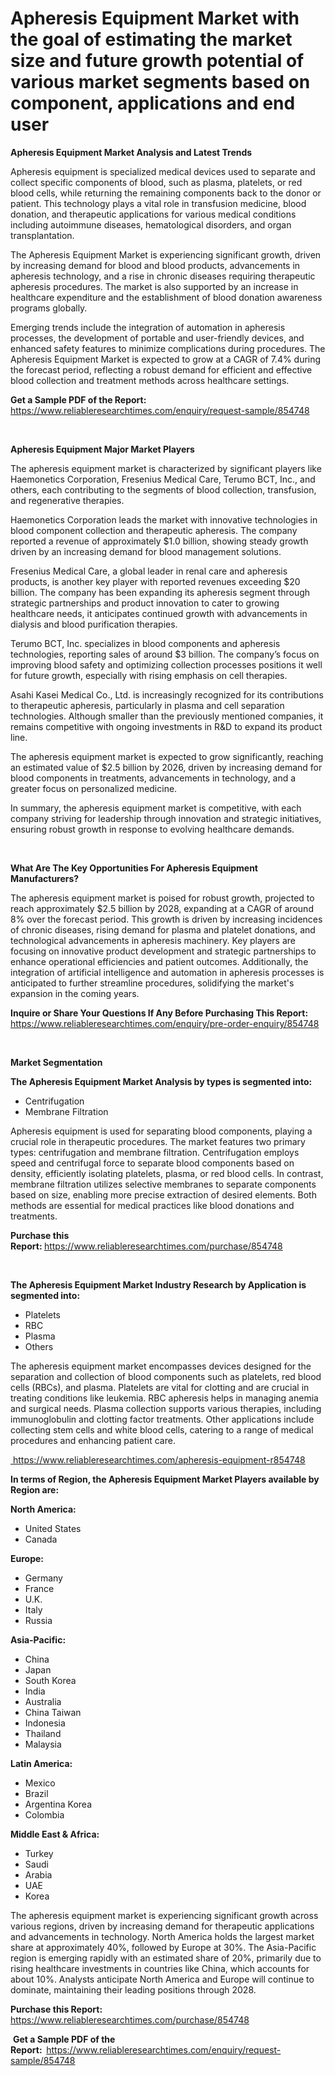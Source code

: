 <p><h1>Apheresis Equipment Market with the goal of estimating the market size and future growth potential of various market segments based on component, applications and end user</h1></p><p><strong>Apheresis Equipment Market Analysis and Latest Trends</strong></p>
<p><p>Apheresis equipment is specialized medical devices used to separate and collect specific components of blood, such as plasma, platelets, or red blood cells, while returning the remaining components back to the donor or patient. This technology plays a vital role in transfusion medicine, blood donation, and therapeutic applications for various medical conditions including autoimmune diseases, hematological disorders, and organ transplantation.</p><p>The Apheresis Equipment Market is experiencing significant growth, driven by increasing demand for blood and blood products, advancements in apheresis technology, and a rise in chronic diseases requiring therapeutic apheresis procedures. The market is also supported by an increase in healthcare expenditure and the establishment of blood donation awareness programs globally. </p><p>Emerging trends include the integration of automation in apheresis processes, the development of portable and user-friendly devices, and enhanced safety features to minimize complications during procedures. The Apheresis Equipment Market is expected to grow at a CAGR of 7.4% during the forecast period, reflecting a robust demand for efficient and effective blood collection and treatment methods across healthcare settings.</p></p>
<p><strong>Get a Sample PDF of the Report:&nbsp;</strong> <a href="https://www.reliableresearchtimes.com/enquiry/request-sample/854748?utm_campaign=2629&utm_medium=2&utm_source=Github&utm_content=ia&utm_term=13042025&utm_id=apheresis-equipment">https://www.reliableresearchtimes.com/enquiry/request-sample/854748</a></p>
<p>&nbsp;</p>
<p><strong>Apheresis Equipment Major Market Players</strong></p>
<p><p>The apheresis equipment market is characterized by significant players like Haemonetics Corporation, Fresenius Medical Care, Terumo BCT, Inc., and others, each contributing to the segments of blood collection, transfusion, and regenerative therapies.</p><p>Haemonetics Corporation leads the market with innovative technologies in blood component collection and therapeutic apheresis. The company reported a revenue of approximately $1.0 billion, showing steady growth driven by an increasing demand for blood management solutions.</p><p>Fresenius Medical Care, a global leader in renal care and apheresis products, is another key player with reported revenues exceeding $20 billion. The company has been expanding its apheresis segment through strategic partnerships and product innovation to cater to growing healthcare needs, it anticipates continued growth with advancements in dialysis and blood purification therapies.</p><p>Terumo BCT, Inc. specializes in blood components and apheresis technologies, reporting sales of around $3 billion. The company’s focus on improving blood safety and optimizing collection processes positions it well for future growth, especially with rising emphasis on cell therapies.</p><p>Asahi Kasei Medical Co., Ltd. is increasingly recognized for its contributions to therapeutic apheresis, particularly in plasma and cell separation technologies. Although smaller than the previously mentioned companies, it remains competitive with ongoing investments in R&D to expand its product line.</p><p>The apheresis equipment market is expected to grow significantly, reaching an estimated value of $2.5 billion by 2026, driven by increasing demand for blood components in treatments, advancements in technology, and a greater focus on personalized medicine.</p><p>In summary, the apheresis equipment market is competitive, with each company striving for leadership through innovation and strategic initiatives, ensuring robust growth in response to evolving healthcare demands.</p></p>
<p>&nbsp;</p>
<p><strong>What Are The Key Opportunities For Apheresis Equipment Manufacturers?</strong></p>
<p><p>The apheresis equipment market is poised for robust growth, projected to reach approximately $2.5 billion by 2028, expanding at a CAGR of around 8% over the forecast period. This growth is driven by increasing incidences of chronic diseases, rising demand for plasma and platelet donations, and technological advancements in apheresis machinery. Key players are focusing on innovative product development and strategic partnerships to enhance operational efficiencies and patient outcomes. Additionally, the integration of artificial intelligence and automation in apheresis processes is anticipated to further streamline procedures, solidifying the market's expansion in the coming years.</p></p>
<p><strong>Inquire or Share Your Questions If Any Before Purchasing This Report:</strong> <a href="https://www.reliableresearchtimes.com/enquiry/pre-order-enquiry/854748?utm_campaign=2629&utm_medium=2&utm_source=Github&utm_content=ia&utm_term=13042025&utm_id=apheresis-equipment">https://www.reliableresearchtimes.com/enquiry/pre-order-enquiry/854748</a></p>
<p>&nbsp;</p>
<p><strong>Market Segmentation</strong></p>
<p><strong>The Apheresis Equipment Market Analysis by types is segmented into:</strong></p>
<p><ul><li>Centrifugation</li><li>Membrane Filtration</li></ul></p>
<p><p>Apheresis equipment is used for separating blood components, playing a crucial role in therapeutic procedures. The market features two primary types: centrifugation and membrane filtration. Centrifugation employs speed and centrifugal force to separate blood components based on density, efficiently isolating platelets, plasma, or red blood cells. In contrast, membrane filtration utilizes selective membranes to separate components based on size, enabling more precise extraction of desired elements. Both methods are essential for medical practices like blood donations and treatments.</p></p>
<p><strong>Purchase this Report:&nbsp;</strong><a href="https://www.reliableresearchtimes.com/purchase/854748?utm_campaign=2629&utm_medium=2&utm_source=Github&utm_content=ia&utm_term=13042025&utm_id=apheresis-equipment">https://www.reliableresearchtimes.com/purchase/854748</a></p>
<p>&nbsp;</p>
<p><strong>The Apheresis Equipment Market Industry Research by Application is segmented into:</strong></p>
<p><ul><li>Platelets</li><li>RBC</li><li>Plasma</li><li>Others</li></ul></p>
<p><p>The apheresis equipment market encompasses devices designed for the separation and collection of blood components such as platelets, red blood cells (RBCs), and plasma. Platelets are vital for clotting and are crucial in treating conditions like leukemia. RBC apheresis helps in managing anemia and surgical needs. Plasma collection supports various therapies, including immunoglobulin and clotting factor treatments. Other applications include collecting stem cells and white blood cells, catering to a range of medical procedures and enhancing patient care.</p></p>
<p><a href="https://www.reliableresearchtimes.com/apheresis-equipment-r854748?utm_campaign=2629&utm_medium=2&utm_source=Github&utm_content=ia&utm_term=13042025&utm_id=apheresis-equipment">&nbsp;https://www.reliableresearchtimes.com/apheresis-equipment-r854748</a></p>
<p><strong>In terms of Region, the Apheresis Equipment Market Players available by Region are:</strong></p>
<p>
    <p> <strong> North America: </strong>
        <ul>
            <li>United States</li>
            <li>Canada</li>
        </ul>
        </p> 
    <p> <strong> Europe: </strong>
        <ul>
            <li>Germany</li>
            <li>France</li>
            <li>U.K.</li>
            <li>Italy</li>
            <li>Russia</li>
        </ul>
        </p> 
    <p> <strong> Asia-Pacific: </strong>
        <ul>
            <li>China</li>
            <li>Japan</li>
            <li>South Korea</li>
            <li>India</li>
            <li>Australia</li>
            <li>China Taiwan</li>
            <li>Indonesia</li>
            <li>Thailand</li>
            <li>Malaysia</li>
        </ul>
        </p> 
    <p> <strong> Latin America: </strong>
        <ul>
            <li>Mexico</li>
            <li>Brazil</li>
            <li>Argentina Korea</li>
            <li>Colombia</li>
        </ul>
        </p> 
    <p> <strong> Middle East & Africa: </strong>
        <ul>
            <li>Turkey</li>
            <li>Saudi</li>
            <li>Arabia</li>
            <li>UAE</li>
            <li>Korea</li>
        </ul>
    </p>
    </p>
<p><p>The apheresis equipment market is experiencing significant growth across various regions, driven by increasing demand for therapeutic applications and advancements in technology. North America holds the largest market share at approximately 40%, followed by Europe at 30%. The Asia-Pacific region is emerging rapidly with an estimated share of 20%, primarily due to rising healthcare investments in countries like China, which accounts for about 10%. Analysts anticipate North America and Europe will continue to dominate, maintaining their leading positions through 2028.</p></p>
<p><strong>Purchase this Report: </strong><a href="https://www.reliableresearchtimes.com/purchase/854748?utm_campaign=2629&utm_medium=2&utm_source=Github&utm_content=ia&utm_term=13042025&utm_id=apheresis-equipment">https://www.reliableresearchtimes.com/purchase/854748</a></p>
<p>&nbsp;<strong>Get a Sample PDF of the Report:&nbsp;&nbsp;</strong><a href="https://www.reliableresearchtimes.com/enquiry/request-sample/854748?utm_campaign=2629&utm_medium=2&utm_source=Github&utm_content=ia&utm_term=13042025&utm_id=apheresis-equipment">https://www.reliableresearchtimes.com/enquiry/request-sample/854748</a></p>
<p><strong></strong></p>
<p><p></p><p></p><p></p></p>